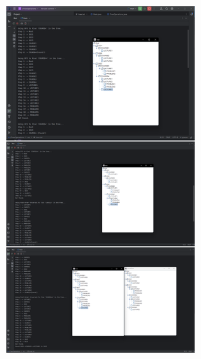 <img src="https://github.com/meteahmetyakar/File-Search-with-JTree/blob/main/pages/page_1.png"/>
<img src="https://github.com/meteahmetyakar/File-Search-with-JTree/blob/main/pages/page_2.png"/>
<img src="https://github.com/meteahmetyakar/File-Search-with-JTree/blob/main/pages/page_3.png"/>
